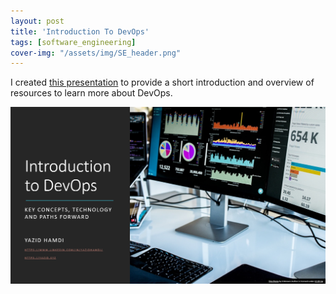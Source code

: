 ```yaml
---
layout: post
title: 'Introduction To DevOps'
tags: [software_engineering]
cover-img: "/assets/img/SE_header.png"
---
```

I created [this presentation](https://www.slideshare.net/YazidHAMDI1/introduction-to-devops-238321206) to provide a short introduction and overview of resources to learn more about DevOps.

![](/assets/img/DevOpsPresentation/slide.png)